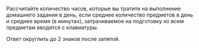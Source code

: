 Рассчитайте количество часов, которые вы тратите на выполнение домашнего задания в день, 
если среднее количество предметов в день и среднее время (в минутах), затрачиваемое на подготовку 
ко всем предметам вводятся c клавиатуры.

Ответ округлить до 2 знаков после запятой.